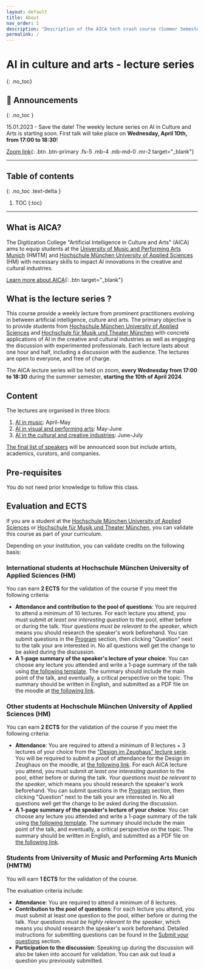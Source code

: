 ```yaml
---
layout: default
title: About
nav_order: 1
description: "Description of the AICA tech crash course (Summer Semester 2024)"
permalink: /
---
```


# AI in culture and arts - lecture series
{: .no_toc}


## 📰 Announcements
{: .no_toc }

15.01.2023 - Save the date! The weekly lecture series on AI in Culture and Arts is starting soon. First talk will take place on **Wednesday, April 10th, from 17:00 to 18:30**!

<!-- A big zoom link button -->
[Zoom link](){: .btn .btn-primary .fs-5 .mb-4 .mb-md-0 .mr-2 target="_blank"}

---

## Table of contents
{: .no_toc .text-delta }

1. TOC
{:toc}

---
## What is AICA? 

The Digitization College "Artificial Intelligence in Culture and Arts" (AICA) aims to equip students at the [University of Music and Performing Arts Munich](https://hmtm.de/) (HMTM) and [Hochschule München University of Applied Sciences](https://www.hm.edu/en/index.en.html) (HM) with necessary skills to impact AI innovations in the creative and cultural industries.

[Learn more about AICA](https://www.wavelab.io/aica/){: .btn target="_blank"}


## What is the lecture series ?

This course provide a weekly lecture from prominent practitioners evolving in between artificial intelligence, culture and arts. The primary objective is to provide students from [Hochschule München University of Applied Sciences](https://www.hm.edu/) and [Hochschule für Musik und Theater München](https://hmtm.de/) with concrete applications of AI in the creative and cultural industries as well as engaging the discussion with experimented professionals. Each lecture lasts about one hour and half, including a discussion with the audience. The lectures are open to everyone, and free of charge. 

The AICA lecture series will be held on zoom, **every Wednesday from 17:00 to 18:30** during the summer semester, **starting the 10th of April 2024**.


## Content

The lectures are organised in three blocs:

1. [AI in music](/program/#bloc-1-ai-in-music): April-May
2. [AI in visual and performing arts](program/#bloc-2-ai-in-visual-and-performing-arts): May-June
3. [AI in the cultural and creative industries](program/#bloc-3-ai-in-the-creative-and-cultural-industries): June-July

[The final list of speakers](speakers) will be announced soon but include artists, academics, curators, and companies.

## Pre-requisites

You do not need prior knowledge to follow this class.


## Evaluation and ECTS

If you are a student at the [Hochschule München University of Applied Sciences](https://www.hm.edu/) or [Hochschule für Musik und Theater München](https://hmtm.de/), you can validate this course as part of your curriculum.

Depending on your institution, you can validate credits on the following basis:

### International students at Hochschule München University of Applied Sciences (HM)
You can earn **2 ECTS** for the validation of the course if you meet the following criteria:
- **Attendance and contribution to the pool of questions**: You are required to attend a minimum of 10 lectures. For each lecture you attend, you must submit *at least one interesting question* to the pool, either before or during the talk. *Your questions must be relevant to the speaker*, which means you should research the speaker's work beforehand. You can submit questions in the [Program](program) section, then clicking "Question" next to the talk your are interested in. No all questions well get the change to be asked during the discussion.
- **A 1-page summary of the speaker's lecture of your choice**: You can choose any lecture you attended and write a 1-page summary of the talk using [the following template](). The summary should include the main point of the talk, and eventually, a critical perspective on the topic. The summary should be written in English, and submitted as a PDF file on the moodle at [the following link]().

### Other students at Hochschule München University of Applied Sciences (HM) 
You can earn **2 ECTS** for the validation of the course if you meet the following criteria:
- **Attendance**: You are required to attend a minimum of 8 lectures + 3 lectures of your choice from the ["Design im Zeughaus" lecture serie](https://designimzeughaus.hm.edu/). You will be required to submit a proof of attendance for the Design im Zeughaus on the moodle, at [the following link](). For each AICA lecture you attend, you must submit *at least one interesting question* to the pool, either before or during the talk. *Your questions must be relevant to the speaker*, which means you should research the speaker's work beforehand. You can submit questions in the [Program](program) section, then clicking "Question" next to the talk your are interested in. No all questions well get the change to be asked during the discussion.
- **A 1-page summary of the speaker's lecture of your choice**: You can choose any lecture you attended and write a 1-page summary of the talk using [the following template](). The summary should include the main point of the talk, and eventually, a critical perspective on the topic. The summary should be written in English, and submitted as a PDF file on [the following link]().

### Students from University of Music and Performing Arts Munich (HMTM)
You will earn **1 ECTS** for the validation of the course.

The evaluation criteria include:
- **Attendance**: You are required to attend a minimum of 8 lectures.
- **Contribution to the pool of questions**: For each lecture you attend, you must submit at least one question to the pool, either before or during the talk. *Your questions must be highly relevant to the speaker*, which means you should research the speaker's work beforehand. Detailed instructions for submitting questions can be found in the [Submit your questions]() section.
- **Participation to the discussion**: Speaking up during the discussion will also be taken into account for validation. You can ask out loud a question you previously submitted.
